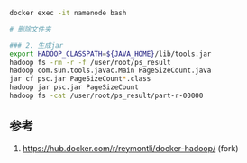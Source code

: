 

```sh
docker exec -it namenode bash

# 删除文件夹

### 2. 生成jar
export HADOOP_CLASSPATH=${JAVA_HOME}/lib/tools.jar
hadoop fs -rm -r -f /user/root/ps_result
hadoop com.sun.tools.javac.Main PageSizeCount.java
jar cf psc.jar PageSizeCount*.class
hadoop jar psc.jar PageSizeCount
hadoop fs -cat /user/root/ps_result/part-r-00000
```



## 参考

1. https://hub.docker.com/r/reymontli/docker-hadoop/ (fork)